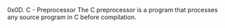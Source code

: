 0x0D. C - Preprocessor
The C preprocessor is a program that processes any source program in C before compilation.
